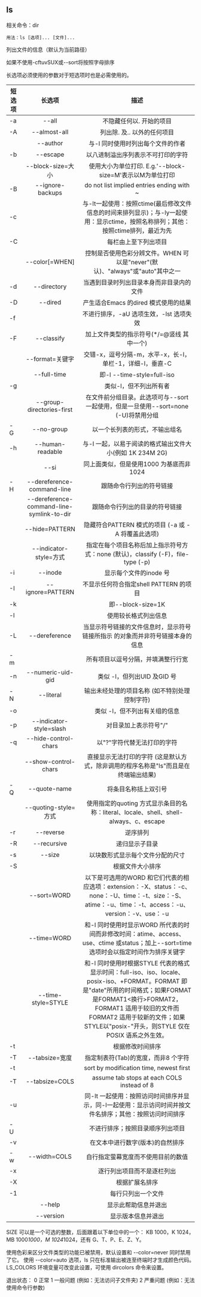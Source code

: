 ## ls

相关命令：dir

    用法：ls [选项]... [文件]...


列出文件的信息（默认为当前路径）

如果不使用-cftuvSUX或--sort将按照字母排序

长选项必须使用的参数对于短选项时也是必需使用的。

|短选项|长选项|描述|
| ------------- |:-------------:|:-----:|
|-a| --all| 不隐藏任何以. 开始的项目|
|-A|--almost-all|列出除. 及.. 以外的任何项目|
||--author|与-l 同时使用时列出每个文件的作者|
|-b|--escape|以八进制溢出序列表示不可打印的字符|
||--block-size=大小|使用大小为单位打印.  E.g.'--block-size=M'表示以M为单位打印|
|-B|--ignore-backups|do not list implied entries ending with ~|
|-c||与-lt一起使用：按照ctime(最后修改文件信息的时间来排列显示)；与-ly一起使用：显示ctime，按照名称排列；其他：按照ctime排列，最近为先|                               
|-C||                            每栏由上至下列出项目|
||--color[=WHEN]|控制是否使用色彩分辨文件。WHEN 可以是"never"(默认)、"always"或"auto"其中之一|
|-d|--directory|当遇到目录时列出目录本身而非目录内的文件|
|-D|--dired|产生适合Emacs 的dired 模式使用的结果|
|-f||不进行排序，-aU 选项生效，-lst 选项失效|
|-F|--classify|加上文件类型的指示符号(*/=@竖线 其中一个)|
||--format=关键字|交错-x，逗号分隔-m，水平-x，长-l， 单栏-1，详细-l，垂直-C|
||--full-time|即-l --time-style=full-iso|
|-g||类似-l，但不列出所有者|
||--group-directories-first|在文件前分组目录。此选项可与--sort 一起使用，但是一旦使用--sort=none (-U)将禁用分组|
|-G|--no-group|以一个长列表的形式，不输出组名|
|-h|--human-readable|与-l 一起，以易于阅读的格式输出文件大小(例如 1K 234M 2G)|
||--si|同上面类似，但是使用1000 为基底而非1024|
|-H|--dereference-command-line|跟随命令行列出的符号链接|
||--dereference-command-line-symlink-to-dir|跟随命令行列出的目录的符号链接|
||--hide=PATTERN|隐藏符合PATTERN 模式的项目 (-a 或 -A 将覆盖此选项)|
||--indicator-style=方式|指定在每个项目名称后加上指示符号方式：none (默认)，classify (-F)，file-type (-p)|
|-i|--inode|显示每个文件的inode 号|
|-I|--ignore=PATTERN|不显示任何符合指定shell PATTERN 的项目|
|-k||即--block-size=1K|
|-l||使用较长格式列出信息|
|-L|--dereference|当显示符号链接的文件信息时，显示符号链接所指示 的对象而并非符号链接本身的信息|
|-m||所有项目以逗号分隔，并填满整行行宽|
|-n|--numeric-uid-gid|类似 -l，但列出UID 及GID 号|
|-N|--literal|输出未经处理的项目名称 (如不特别处理控制字符)|
|-o||类似 -l，但不列出有关组的信息|
|-p|--indicator-style=slash|对目录加上表示符号"/"|
|-q|--hide-control-chars|以"?"字符代替无法打印的字符|
||--show-control-chars|直接显示无法打印的字符 (这是默认方式，除非调用的程序名称是"ls"而且是在终端输出结果)|
|-Q|--quote-name|将条目名称括上双引号|
||--quoting-style=方式|使用指定的quoting 方式显示条目的名称：literal、locale、shell、shell-always、c、escape|
|-r|--reverse|逆序排列|
|-R|--recursive|递归显示子目录|
|-s|--size|以块数形式显示每个文件分配的尺寸
|-S||根据文件大小排序
||--sort=WORD|以下是可选用的WORD 和它们代表的相应选项：extension：-X、status：-c、none：-U、time：-t、size：-S、atime：-u、time：-t、access：-u、version：-v、use：-u|
||--time=WORD| 和-l 同时使用时显示WORD 所代表的时间而非修改时间：atime、access、use、ctime 或status；加上--sort=time 选项时会以指定时间作为排序关键字|
||--time-style=STYLE|和-l 同时使用时根据STYLE 代表的格式显示时间：full-iso、iso、locale、posix-iso、+FORMAT。FORMAT 即是"date"所用的时间格式；如果FORMAT是FORMAT1<换行>FORMAT2，FORMAT1 适用于较旧的文件而FORMAT2 适用于较新的文件；如果STYLE以"posix-"开头，则STYLE 仅在POSIX 语系之外生效。|
|-t||根据修改时间排序|
|-T|--tabsize=宽度|指定制表符(Tab)的宽度，而非8 个字符|
|-t||sort by modification time, newest first|
|-T|--tabsize=COLS|assume tab stops at each COLS instead of 8|
|-u||同-lt 一起使用：按照访问时间排序并显示，同-l一起使用：显示访问时间并按文件名排序；其他：按照访问时间排序|
|-U||不进行排序；按照目录顺序列出项目|
|-v||在文本中进行数字(版本)的自然排序|
|-w|--width=COLS|自行指定萤幕宽度而不使用目前的数值|
|-x||逐行列出项目而不是逐栏列出|
|-X||根据扩展名排序|
|-1||每行只列出一个文件|
||--help|显示此帮助信息并退出|
||--version|显示版本信息并退出|

SIZE 可以是一个可选的整数，后面跟着以下单位中的一个：
KB 1000，K 1024，MB 1000*1000，M 1024*1024，还有 G、T、P、E、Z、Y。

使用色彩来区分文件类型的功能已被禁用，默认设置和 --color=never 同时禁用了它。
使用 --color=auto 选项，ls 只在标准输出被连至终端时才生成颜色代码。
LS_COLORS 环境变量可改变此设置，可使用 dircolors 命令来设置。

退出状态：
 0  正常
 1  一般问题 (例如：无法访问子文件夹)
 2  严重问题 (例如：无法使用命令行参数)
